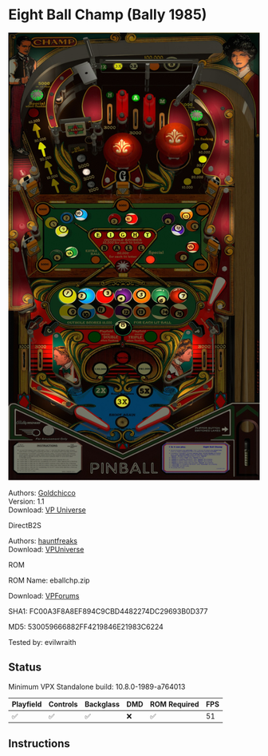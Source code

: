 # Eight Ball Champ (Bally 1985)

![Table Preview](../../images/vpx-eightballchamp.jpg)

Authors: [Goldchicco](https://vpuniverse.com/profile/23579-goldchicco/)  
Version: 1.1  
Download: [VP Universe](https://vpuniverse.com/files/file/6633-eight-ball-champ-bally-1985/)

DirectB2S

Authors: [hauntfreaks](https://vpuniverse.com/profile/5216-hauntfreaks/)  
Download: [VPUniverse](https://vpuniverse.com/files/file/18483-eight-ball-champ-bally-1985-b2s/)

ROM

ROM Name: eballchp.zip

Download: [VPForums]( https://www.vpforums.org/index.php?app=downloads&showfile=7323)

SHA1: FC00A3F8A8EF894C9CBD4482274DC29693B0D377

MD5:  530059666882FF4219846E21983C6224 

Tested by: evilwraith

## Status 

Minimum VPX Standalone build: 10.8.0-1989-a764013

| Playfield | Controls | Backglass | DMD | ROM Required | FPS | 
|-----------|----------|-----------|-----|--------------|-----|
| :white_check_mark: | :white_check_mark: | :white_check_mark: | :x: | :white_check_mark: | 51 |

## Instructions


